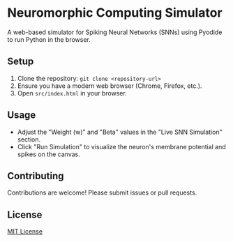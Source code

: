 # Neuromorphic Computing Simulator

A web-based simulator for Spiking Neural Networks (SNNs) using Pyodide to run Python in the browser.

## Setup
1. Clone the repository: `git clone <repository-url>`
2. Ensure you have a modern web browser (Chrome, Firefox, etc.).
3. Open `src/index.html` in your browser.

## Usage
- Adjust the "Weight (w)" and "Beta" values in the "Live SNN Simulation" section.
- Click "Run Simulation" to visualize the neuron's membrane potential and spikes on the canvas.

## Contributing
Contributions are welcome! Please submit issues or pull requests.

## License
[MIT License](LICENSE)
